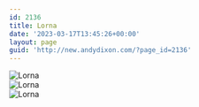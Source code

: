 ```yaml
---
id: 2136
title: Lorna
date: '2023-03-17T13:45:26+00:00'
layout: page
guid: 'http://new.andydixon.com/?page_id=2136'
---
```


![Lorna](https://i0.wp.com/assets.g8x2.ldn.idrivee2-23.com/posters/Lorna%2001.jpg?w=1200&ssl=1 "Lorna")  
![Lorna](https://i0.wp.com/assets.g8x2.ldn.idrivee2-23.com/posters/Lorna%2002.jpg?w=1200&ssl=1 "Lorna")  
![Lorna](https://i0.wp.com/assets.g8x2.ldn.idrivee2-23.com/posters/Lorna%2003.jpg?w=1200&ssl=1 "Lorna")